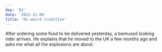 ```yaml
---
day: '82'
date: '2022-11-06'
title: 'On weird tradition'
---
```


After ordering some food to be delivered yesterday, a bemused looking rider arrives. He explains that he moved to the UK a few months ago and asks me what all the explosions are about.

